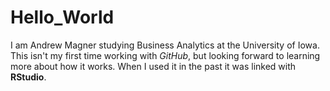 # Hello_World

I am Andrew Magner studying Business Analytics at the University of Iowa. This isn't my first time working with _GitHub_, but looking forward to learning more about how it works. When I used it in the past it was linked with **RStudio**.
